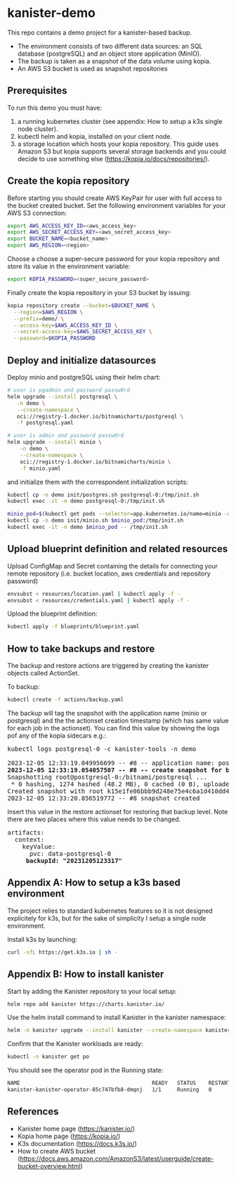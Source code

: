 # kanister-demo

This repo contains a demo project for a kanister-based backup. 
* The environment consists of two different data sources: an SQL database (postgreSQL) and an object store application (MinIO). 
* The backup is taken as a snapshot of the data volume using kopia.
* An AWS S3 bucket is used as snapshot repositories

## Prerequisites
To run this demo you must have:
1. a running kubernetes cluster (see appendix: How to setup a k3s single node cluster).
2. kubectl helm and kopia, installed on your client node.
3. a storage location which hosts your kopia repository. This guide uses Amazon S3 but kopia
   supports several storage backends and you could decide to use something else (https://kopia.io/docs/repositories/).

## Create the kopia repository
Before starting you should create AWS KeyPair for user with full access to the bucket created bucket. Set the following environment
variables for your AWS S3 connection:
```bash
export AWS_ACCESS_KEY_ID=<aws_access_key>
export AWS_SECRET_ACCESS_KEY=<aws_secret_access_key>
export BUCKET_NAME=<bucket_name>
export AWS_REGION=<region>
```

Choose a choose a super-secure password for your kopia repository and store its value in the environment variable:
```bash
export KOPIA_PASSWORD=<super_secure_password>
```

Finally create the kopia repository in your S3 bucket by issuing:
```bash
kopia repository create --bucket=$BUCKET_NAME \
  --region=$AWS_REGION \
  --prefix=demo/ \
  --access-key=$AWS_ACCESS_KEY_ID \
  --secret-access-key=$AWS_SECRET_ACCESS_KEY \
  --password=$KOPIA_PASSWORD
```

## Deploy and initialize datasources
Deploy minio and postgreSQL using their helm chart:
```bash
# user is pgadmin and password passw0rd
helm upgrade --install postgresql \
   -n demo \
   --create-namespace \
   oci://registry-1.docker.io/bitnamicharts/postgresql \
   -f postgresql.yaml 

# user is admin and password passw0rd
helm upgrade --install minio \
    -n demo \
    --create-namespace \
    oci://registry-1.docker.io/bitnamicharts/minio \
    -f minio.yaml
```

and initialize them with the correspondent initialization scripts:
```bash
kubectl cp -n demo init/postgres.sh postgresql-0:/tmp/init.sh
kubectl exec -it -n demo postgresql-0:/tmp/init.sh

minio_pod=$(kubectl get pods --selector=app.kubernetes.io/name=minio -o jsonpath="{ .items[0].metadata.name }")
kubectl cp -n demo init/minio.sh $minio_pod:/tmp/init.sh
kubectl exec -it -n demo $minio_pod -- /tmp/init.sh
```

## Upload blueprint definition and related resources
Upload ConfigMap and Secret containing the details for connecting your remote repository (i.e. bucket location, aws credentials and repository password)
```bash
envsubst < resources/location.yaml | kubectl apply -f -
envsubst < resources/credentials.yaml | kubectl apply -f -
```

Upload the blueprint definition:
```bash
kubectl apply -f blueprints/blueprint.yaml
```

## How to take backups and restore
The backup and restore actions are triggered by creating the kanister objects called ActionSet.

To backup:
```bash
kubectl create -f actions/backup.yaml
```

The backup will tag the snapshot with the application name (minio or postgresql) and the the actionset creation
timestamp (which has same value for each job in the actionset). You can find this value by showing the logs
pof any of the kopia sidecars e.g.:
<pre>
kubectl logs postgresql-0 -c kanister-tools -n demo

2023-12-05 12:33:19.049956699 -- #8 -- application name: postgresql
<b>2023-12-05 12:33:19.054057507 -- #8 -- create snapshot for backupId: 20231205123317</b>
Snapshotting root@postgresql-0:/bitnami/postgresql ...
 * 0 hashing, 1274 hashed (48.2 MB), 0 cached (0 B), uploaded 196 B, estimating...
Created snapshot with root k15e1fe06bbb9d248e75e4c6a1d410dd4 and ID 279fdacbe2ad078cc070700fcaadafe7 in 0s
2023-12-05 12:33:20.856519772 -- #8 snapshot created
</pre>

Insert this value in the restore actionset for restoring that backup level. Note there are two places
where this value needs to be changed.
<pre>
artifacts:
  context:
    keyValue:
      pvc: data-postgresql-0
<b>     backupId: "20231205123317"</b>
</pre>


## Appendix A: How to setup a k3s based environment
The project relies to standard kubernetes features so it is not designed explicitely for k3s,
but for the sake of simplicity I setup a single node environment.

Install k3s by launching:
```bash
curl -sfL https://get.k3s.io | sh -
```

## Appendix B: How to install kanister 
Start by adding the Kanister repository to your local setup:
```bash
helm repo add kanister https://charts.kanister.io/
```

Use the helm install command to install Kanister in the kanister namespace:
```bash
helm -n kanister upgrade --install kanister --create-namespace kanister/kanister-operator
```

Confirm that the Kanister workloads are ready:
```bash
kubectl -n kanister get po
```

You should see the operator pod in the Running state:
```bash
NAME                                          READY   STATUS    RESTARTS        AGE
kanister-kanister-operator-85c747bfb8-dmqnj   1/1     Running   0               15s
```


## References
* Kanister home page (https://kanister.io/)
* Kopia home page (https://kopia.io/)
* K3s documentation (https://docs.k3s.io/)
* How to create AWS bucket (https://docs.aws.amazon.com/AmazonS3/latest/userguide/create-bucket-overview.html)
